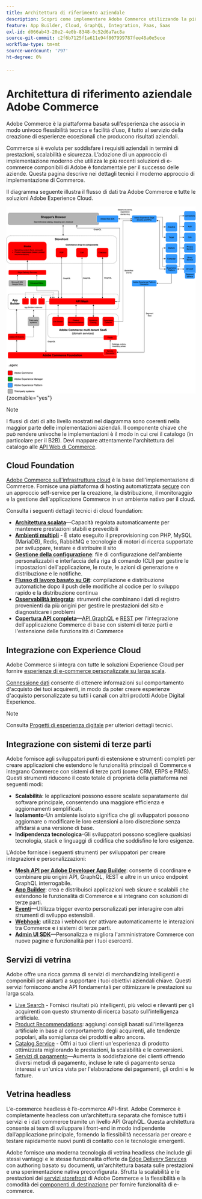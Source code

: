 ```yaml
---
title: Architettura di riferimento aziendale
description: Scopri come implementare Adobe Commerce utilizzando la più recente tecnologia di e-commerce componibile di Adobe.
feature: App Builder, Cloud, GraphQL, Integration, Paas, Saas
exl-id: d066ab43-20e2-4e0b-8348-0c52d6a7ac8a
source-git-commit: c2f6b7125f1a611e94f807999787fee48a0e5ece
workflow-type: tm+mt
source-wordcount: '797'
ht-degree: 0%

---
```


# Architettura di riferimento aziendale Adobe Commerce

Adobe Commerce è la piattaforma basata sull’esperienza che associa in modo univoco flessibilità tecnica e facilità d’uso, il tutto al servizio della creazione di esperienze eccezionali che producono risultati aziendali.

Commerce si è evoluta per soddisfare i requisiti aziendali in termini di prestazioni, scalabilità e sicurezza. L’adozione di un approccio di implementazione moderno che utilizza le più recenti soluzioni di e-commerce componibili di Adobe è fondamentale per il successo delle aziende. Questa pagina descrive nei dettagli tecnici il moderno approccio di implementazione di Commerce.

Il diagramma seguente illustra il flusso di dati tra Adobe Commerce e tutte le soluzioni Adobe Experience Cloud.

![Diagramma architetturale che mostra la connessione di Adobe Commerce alle soluzioni Experience Cloud](../../assets/playbooks/commerce-architecture-v3.svg){zoomable="yes"}

>[!NOTE]
>
>I flussi di dati di alto livello mostrati nel diagramma sono coerenti nella maggior parte delle implementazioni aziendali. Il componente chiave che può rendere univoche le implementazioni è il modo in cui crei il catalogo (in particolare per il B2B). Devi mappare attentamente l&#39;architettura del catalogo alle [API Web di Commerce](https://developer.adobe.com/commerce/webapi/get-started/).

## Cloud Foundation

[Adobe Commerce sull&#39;infrastruttura cloud](https://experienceleague.adobe.com/en/docs/commerce-cloud-service/user-guide/overview) è la base dell&#39;implementazione di Commerce. Fornisce una piattaforma di hosting automatizzata [secure](../../security-and-compliance/shared-responsibility.md) con un approccio self-service per la creazione, la distribuzione, il monitoraggio e la gestione dell&#39;applicazione Commerce in un ambiente nativo per il cloud.

Consulta i seguenti dettagli tecnici di cloud foundation:

- [**Architettura scalata**](https://experienceleague.adobe.com/en/docs/commerce-cloud-service/user-guide/architecture/scaled-architecture)—Capacità regolata automaticamente per mantenere prestazioni stabili e prevedibili
- [**Ambienti multipli**](https://experienceleague.adobe.com/en/docs/commerce-cloud-service/user-guide/architecture/pro-architecture) - È stato eseguito il preprovisioning con PHP, MySQL (MariaDB), Redis, RabbitMQ e tecnologie di motori di ricerca supportate per sviluppare, testare e distribuire il sito
- [**Gestione della configurazione**](https://experienceleague.adobe.com/en/docs/commerce-cloud-service/user-guide/configure/overview): file di configurazione dell&#39;ambiente personalizzabili e interfaccia della riga di comando (CLI) per gestire le impostazioni dell&#39;applicazione, le route, le azioni di generazione e distribuzione e le notifiche.
- [**Flusso di lavoro basato su Git**](https://experienceleague.adobe.com/en/docs/commerce-cloud-service/user-guide/architecture/pro-develop-deploy-workflow): compilazione e distribuzione automatiche dopo il push delle modifiche al codice per lo sviluppo rapido e la distribuzione continua
- [**Osservabilità integrata**](https://experienceleague.adobe.com/en/docs/commerce-cloud-service/user-guide/monitor/performance): strumenti che combinano i dati di registro provenienti da più origini per gestire le prestazioni del sito e diagnosticare i problemi
- [**Copertura API completa**](https://developer.adobe.com/commerce/webapi/get-started/)—[API GraphQL](https://developer.adobe.com/commerce/webapi/graphql/) e [REST](https://developer.adobe.com/commerce/webapi/rest) per l&#39;integrazione dell&#39;applicazione Commerce di base con sistemi di terze parti e l&#39;estensione delle funzionalità di Commerce

## Integrazione con Experience Cloud

Adobe Commerce si integra con tutte le soluzioni Experience Cloud per fornire [esperienze di e-commerce personalizzate su larga scala](https://experienceleague.adobe.com/en/docs/commerce-admin/customers/customers-menu/personalize-scale#customers-menu).

[Connessione dati](https://experienceleague.adobe.com/en/docs/commerce-merchant-services/data-connection/overview) consente di ottenere informazioni sul comportamento d&#39;acquisto dei tuoi acquirenti, in modo da poter creare esperienze d&#39;acquisto personalizzate su tutti i canali con altri prodotti Adobe Digital Experience.

>[!NOTE]
>
>Consulta [Progetti di esperienza digitale](https://experienceleague.adobe.com/en/docs/blueprints-learn/architecture/overview) per ulteriori dettagli tecnici.


## Integrazione con sistemi di terze parti

Adobe fornisce agli sviluppatori punti di estensione e strumenti completi per creare applicazioni che estendono le funzionalità principali di Commerce e integrano Commerce con sistemi di terze parti (come CRM, ERPS e PIMS). Questi strumenti riducono il costo totale di proprietà della piattaforma nei seguenti modi:

- **Scalabilità**: le applicazioni possono essere scalate separatamente dal software principale, consentendo una maggiore efficienza e aggiornamenti semplificati.
- **Isolamento**-Un ambiente isolato significa che gli sviluppatori possono aggiornare o modificare le loro estensioni a loro discrezione senza affidarsi a una versione di base.
- **Indipendenza tecnologica**-Gli sviluppatori possono scegliere qualsiasi tecnologia, stack e linguaggi di codifica che soddisfino le loro esigenze.

L’Adobe fornisce i seguenti strumenti per sviluppatori per creare integrazioni e personalizzazioni:

- [**Mesh API per Adobe Developer App Builder**](https://developer.adobe.com/graphql-mesh-gateway/): consente di coordinare e combinare più origini API, GraphQL, REST e altre in un unico endpoint GraphQL interrogabile.
- [**App Builder**](https://developer.adobe.com/app-builder/docs/overview/): crea e distribuisci applicazioni web sicure e scalabili che estendono le funzionalità di Commerce e si integrano con soluzioni di terze parti.
- [**Eventi**](https://developer.adobe.com/commerce/extensibility/events/)—Utilizza trigger evento personalizzati per interagire con altri strumenti di sviluppo estensibili.
- [**Webhook**](https://developer.adobe.com/commerce/extensibility/webhooks/): utilizza i webhook per attivare automaticamente le interazioni tra Commerce e i sistemi di terze parti.
- [**Admin UI SDK**](https://developer.adobe.com/commerce/extensibility/admin-ui-sdk/)—Personalizza e migliora l&#39;amministratore Commerce con nuove pagine e funzionalità per i tuoi esercenti.

## Servizi di vetrina

Adobe offre una ricca gamma di servizi di merchandizing intelligenti e componibili per aiutarti a supportare i tuoi obiettivi aziendali chiave. Questi servizi forniscono anche API fondamentali per ottimizzare le prestazioni su larga scala.

- [Live Search](https://experienceleague.adobe.com/en/docs/commerce-merchant-services/live-search/overview) - Fornisci risultati più intelligenti, più veloci e rilevanti per gli acquirenti con questo strumento di ricerca basato sull&#39;intelligenza artificiale.
- [Product Recommendations](https://experienceleague.adobe.com/en/docs/commerce-merchant-services/product-recommendations/overview): aggiungi consigli basati sull&#39;intelligenza artificiale in base al comportamento degli acquirenti, alle tendenze popolari, alla somiglianza dei prodotti e altro ancora.
- [Catalog Service](https://experienceleague.adobe.com/en/docs/commerce-merchant-services/catalog-service/guide-overview) - Offri ai tuoi clienti un&#39;esperienza di prodotto ottimizzata migliorando le prestazioni, la scalabilità e le conversioni.
- [Servizi di pagamento](https://experienceleague.adobe.com/en/docs/commerce-merchant-services/payment-services/guide-overview)—Aumenta la soddisfazione dei clienti offrendo diversi metodi di pagamento, incluse le rate di pagamento senza interessi e un&#39;unica vista per l&#39;elaborazione dei pagamenti, gli ordini e le fatture.

## Vetrina headless

L’e-commerce headless è l’e-commerce API-first. Adobe Commerce è completamente headless con un’architettura separata che fornisce tutti i servizi e i dati commerce tramite un livello API GraphQL. Questa architettura consente ai team di sviluppare i front-end in modo indipendente dall’applicazione principale, fornendo la flessibilità necessaria per creare e testare rapidamente nuovi punti di contatto con le tecnologie emergenti.

Adobe fornisce una moderna tecnologia di vetrina headless che include gli stessi vantaggi e le stesse funzionalità offerte da [Edge Delivery Services](https://www.aem.live/home) con authoring basato su documenti, un&#39;architettura basata sulle prestazioni e una sperimentazione nativa preconfigurata. Sfrutta la scalabilità e le prestazioni dei [servizi storefront](#storefront-services) di Adobe Commerce e la flessibilità e la comodità dei [componenti di destinazione](https://experienceleague.adobe.com/developer/commerce/storefront/) per fornire funzionalità di e-commerce.


